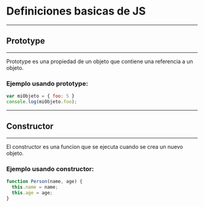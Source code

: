 # Definiciones basicas de JS
---
## Prototype
---
Prototype es una propiedad de un objeto que contiene una referencia a un objeto.

### Ejemplo usando prototype:
```js
var miObjeto = { foo: 5 } 
console.log(miObjeto.foo);
```
--- 
## Constructor
---
El constructor es una funcion que se ejecuta cuando se crea un nuevo objeto.

### Ejemplo usando constructor:
```js
function Person(name, age) {
  this.name = name;
  this.age = age;
}
```
